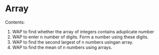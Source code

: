 # Array
Contents:
1. WAP to find whether the array of integers contains aduplicate number
2. WAP to enter n number of digits. Form a number using these digits.
3. WAP to find the second largest of n numbers usingan array.
4. WAP to find the mean of n numbers using arrays.
